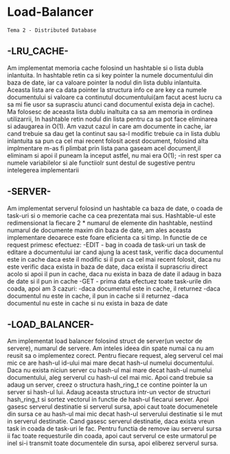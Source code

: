 # Load-Balancer
    Tema 2 - Distributed Database

  ## -LRU_CACHE-
  Am implementat memoria cache folosind un hashtable si o lista dubla
  inlantuita. In hashtable retin ca si key pointer la numele documentului 
  din baza de date, iar ca valoare pointer la nodul din lista dublu 
  inlantuita. Aceasta lista are ca data pointer la structura info ce are key
  ca numele documentului si valoare ca continutul documentului(am facut acest
  lucru ca sa mi fie usor sa suprasciu atunci cand documentul exista deja in
  cache).
      Ma folosesc de aceasta lista dublu inaltuita ca sa am memoria in 
  ordinea utilizarrii, In hashtable retin nodul din lista pentru ca sa
  pot face eliminarea si adaugarea in O(1). Am vazut cazul in care am
  documente in cache, iar cand trebuie sa dau get la continut sau sa-l
  modific trebuie ca in lista dublu inlantuita sa pun ca cel mai recent
  folosit acest document, folosind alta implmentare m-as fi plimbat prin
  lista pana gaseam acel document,il eliminam si apoi il puneam la inceput
  astfel, nu mai era O(1);
  -in rest sper ca numele variabilelor si ale functiiolr sunt destul de
  sugestive pentru intelegerea implementarii

  ## -SERVER-
  Am implementat serverul folosind un hashtable ca baza de date, o coada
  de task-uri si o memorie cache ca cea prezentata mai sus. Hashtable-ul
  este redimensionat la fiecare 2 * numarul de elemente din hashtable, 
  nestiind numarul de documente maxim din baza de date, am ales aceasta
  implementare deoarece este foare eficienta ca si timp. In functie de
  ce request primesc efectuez: 
      -EDIT - bag in coada de task-uri un task de editare a documentului
      iar cand ajung la acest task, verific daca documentul este in cache
      daca este il modific si il pun ca cel mai recent folosit, daca nu
      este verific daca exista in baza de date, daca exista il suprascriu 
      direct acolo si apoi il pun in cache, daca nu exista in baza de date
      il adaug in baza de date si il pun in cache
      -GET - prima data efectuez toate task-urile din coada, apoi am 3 
  cazuri: 
          -daca documentul este in cache, il returnez
          -daca documentul nu este in cache, il pun in cache si il returnez
          -daca documentul nu este in cache si nu exista in baza de date

  ## -LOAD_BALANCER-
  Am implementat load balancer folosind struct de server(un vector de
  servere), numarul de servere. Am inteles ideea din spate numai ca 
  nu am reusit sa o implementez corect. Pentru fiecare request,
  aleg serverul cel mai mic ce are hash-ul id-ului mai mare decat hash-ul
  numelui documentului. Daca nu exista niciun server cu hash-ul mai mare
  decat hash-ul numelui documentului, aleg serverul cu hash-ul cel mai
  mic. Apoi cand trebuie sa adaug un server, creez o structura hash_ring_t
  ce contine pointer la un server si hash-ul lui. Adaug aceasta structura
  intr-un vector de structuri hash_ring_t si sortez vectorul in functie de
  hash-ul fiecarui server. Apoi gasesc serverul destinatie si serverul
  sursa, apoi caut toate documenetele din sursa ce au hash-ul mai mic
  decat hash-ul serverului destinatie si le mut in serverul destinatie.
  Cand gasesc serverul destinatie, daca exista vreun task in coada de task-uri
  le fac.
      Pentru functia de remove iau serverul sursa ii fac toate requesturile
  din coada, apoi caut serverul ce este urmatorul pe inel si-i transmit toate
  documentele din sursa, apoi eliberez serverul sursa.
          
